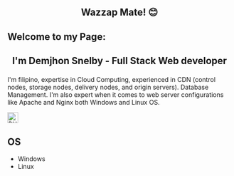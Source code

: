 ##  <p align="center">Wazzap Mate! 😊 </p>

## Welcome to my Page:
##  <p align="center"> I'm Demjhon Snelby - Full Stack Web developer </p>
I'm filipino, expertise in Cloud Computing, experienced in CDN (control nodes, storage nodes, delivery nodes, and origin servers). Database Management. I'm also expert when it comes to web server configurations like Apache and Nginx both Windows and Linux OS.

<a href="https://www.php.net/" target="_blank">
  <img src="https://fontawesome.com/icons/php?f=brands&s=solid" alt="PHP" width="24" height="24">
</a>




## OS
- Windows
- Linux
